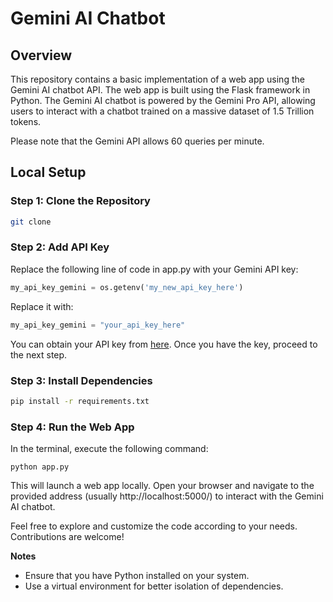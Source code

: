 # Gemini AI Chatbot


## Overview
This repository contains a basic implementation of a web app using the Gemini AI chatbot API. The web app is built using the Flask framework in Python. The Gemini AI chatbot is powered by the Gemini Pro API, allowing users to interact with a chatbot trained on a massive dataset of 1.5 Trillion tokens.

Please note that the Gemini API allows 60 queries per minute.

## Local Setup

### Step 1: Clone the Repository
```bash
git clone 
```

### Step 2: Add API Key
Replace the following line of code in app.py with your Gemini API key:
```python
my_api_key_gemini = os.getenv('my_new_api_key_here')
```
Replace it with:

```python
my_api_key_gemini = "your_api_key_here"
```
You can obtain your API key from [here](https://makersuite.google.com/app/apikey). Once you have the key, proceed to the next step.


### Step 3: Install Dependencies
```bash
pip install -r requirements.txt
```
### Step 4: Run the Web App
In the terminal, execute the following command:

```
python app.py
```

This will launch a web app locally. Open your browser and navigate to the provided address (usually http://localhost:5000/) to interact with the Gemini AI chatbot.

Feel free to explore and customize the code according to your needs. Contributions are welcome!

**Notes**
* Ensure that you have Python installed on your system.
* Use a virtual environment for better isolation of dependencies.
